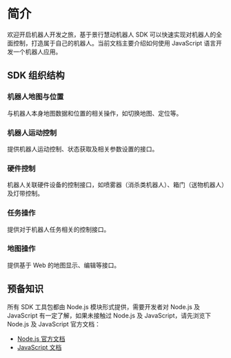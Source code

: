 # 简介

欢迎开启机器人开发之旅，基于景行慧动机器人 SDK 可以快速实现对机器人的全面控制，打造属于自己的机器人。当前文档主要介绍如何使用 JavaScript 语言开发一个机器人应用。

## SDK 组织结构

### 机器人地图与位置

与机器人本身地图数据和位置的相关操作，如切换地图、定位等。

### 机器人运动控制

提供机器人运动控制、状态获取及相关参数设置的接口。

### 硬件控制

机器人关联硬件设备的控制接口，如喷雾器（消杀类机器人）、箱门（送物机器人）及灯带控制。

### 任务操作

提供对于机器人任务相关的控制接口。

### 地图操作

提供基于 Web 的地图显示、编辑等接口。

## 预备知识

所有 SDK 工具包都由 Node.js 模块形式提供，需要开发者对 Node.js 及 JavaScript 有一定了解，如果未接触过 Node.js 及 JavaScript，请先浏览下 Node.js 及 JavaScript 官方文档：

* [Node.js 官方文档](https://nodejs.org/zh-cn/docs/)
* [JavaScript 文档](https://developer.mozilla.org/en-US/docs/Web/JavaScript)